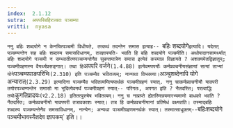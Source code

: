 ```yaml
---
index:  2.1.12
sutra:  अपपरिबहिरञ्चवः पञ्चम्या
vritti:  nyasa
---
```


`ननु बहिः शब्दयोगे न केनचित्पञ्चमी विधीयते, तत्कथं तदन्तेन समास इत्याह-- `बहिः शब्दयोगे` इत्यादि। यदेतत् पञ्चम्यन्तेन सह बहिः शब्दस्य समासविधानम्, तज्ज्ञापयति- भवति हि बहिः शब्दयोगे पञ्चमीति। अथोपादानसामर्थ्यात् बहिः शब्दयोगे पञ्चमी न सम्भवतीत्यपञ्चम्यन्तेनैव सुबन्तमात्रेण समास इत्येवं कस्मान्न विज्ञायते ? अशक्यमेतद्विज्ञातुम्; पञ्चमीग्रहणस्य वैयर्थ्यप्रसङ्गात्। तथा हि `अपपरि वर्जने` (1.4.88) इत्येवमपपर्योः कर्मप्रवचनीयसंज्ञायां सत्यां ताभ्यां योगे `पञ्चम्यपाङपरिभिः` (2.310) इति पञ्चम्यैव भवितव्यम्; नान्यथा विभक्त्या। `अञ्चुशब्देनापि योगे` `अन्यारात्` (2.3.29) इत्यादिना पञ्चम्यैव भवितव्यमित्यपार्थकं पञ्चमीग्रहणं स्यात्. ननु चाकर्मप्रवचनीयौ यावपरी तयोरपञ्चम्यन्तेन समासो मा भूदित्येवमर्थं पञ्चमीग्रहणं स्यात्-- परिगतः, अपगत इति ? नैतदस्ति; परत्वाद्धि तयोः `कुगतिप्रादयः` (र2.2.18) इतितत्पुरुषेष भवितव्यम्। ननु च नाप्राप्ते ह्येतस्मिन्नयमारभ्यमाणो बाधको भवति ? नैतदस्ति; कर्मप्रवचनीयो यावपपरी तत्रावकाशः स्यात्। तत्र हि कर्मप्रवचनीयानां प्रतिषेधं वक्ष्यतति। तस्माद्बहिः शब्दस्य पञ्चम्यन्तेनैव समसाविधानम्, नान्येन; अन्यथा पञ्चमीग्रहणमनर्थकं स्यात्। तस्मात्साधूक्तम्-- `बहिःशब्दयोगे पञ्चमीभावस्यैतदेव ज्ञापकम्` इति।।

